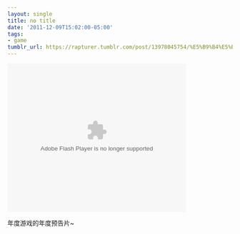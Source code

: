 ```yaml
---
layout: single
title: no title
date: '2011-12-09T15:02:00-05:00'
tags:
- game
tumblr_url: https://rapturer.tumblr.com/post/13978045754/%E5%B9%B4%E5%BA%A6%E6%B8%B8%E6%88%8F%E7%9A%84%E5%B9%B4%E5%BA%A6%E9%A2%84%E5%91%8A%E7%89%87
---
```

<embed src="http://player.youku.com/player.php/sid/XMjg0MjI3MTg0/v.swf" allowfullscreen="true" quality="high" width="400" height="333" align="middle" allowscriptaccess="always" type="application/x-shockwave-flash"></embed>  

年度游戏的年度预告片~

